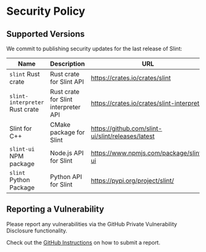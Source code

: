 # Security Policy

## Supported Versions

We commit to publishing security updates for the last release of Slint:

| Name | Description | URL |
| ---- | ----------- | --- |
| `slint` Rust crate | Rust crate for Slint API | https://crates.io/crates/slint |
| `slint-interpreter` Rust crate | Rust crate for Slint interpreter API | https://crates.io/crates/slint-interpreter |
| Slint for C++ | CMake package for Slint | https://github.com/slint-ui/slint/releases/latest |
| `slint-ui` NPM package | Node.js API for Slint | https://www.npmjs.com/package/slint-ui |
| `slint` Python Package | Python API for Slint | https://pypi.org/project/slint/ |

## Reporting a Vulnerability

Please report any vulnerabilities via the GitHub Private Vulnerability Disclosure functionality.

Check out the [GitHub Instructions](https://docs.github.com/en/code-security/security-advisories/guidance-on-reporting-and-writing-information-about-vulnerabilities/privately-reporting-a-security-vulnerability#privately-reporting-a-security-vulnerability) on how to submit a report.

